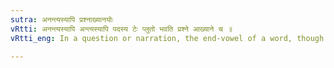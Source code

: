 ```yaml
---
sutra: अनन्त्यस्यापि प्रश्नाख्यानयोः
vRtti: अनन्त्यस्यापि अन्त्यस्यापि पदस्य टेः प्लुतो भवति प्रश्ने आख्याने च ॥
vRtti_eng: In a question or narration, the end-vowel of a word, though not final in a sentence, becomes _svarita_ and _pluta_, as well as of the word which is final in a sentence.

---
```

